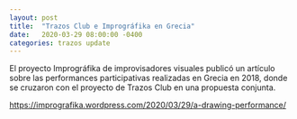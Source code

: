 ```yaml
---
layout: post
title:  "Trazos Club e Imprográfika en Grecia"
date:   2020-03-29 08:00:00 -0400
categories: trazos update
---
```


El proyecto Imprográfika de improvisadores visuales publicó un artículo sobre las performances participativas realizadas en Grecia en 2018, donde se cruzaron con el proyecto de Trazos Club en una propuesta conjunta.

https://imprografika.wordpress.com/2020/03/29/a-drawing-performance/